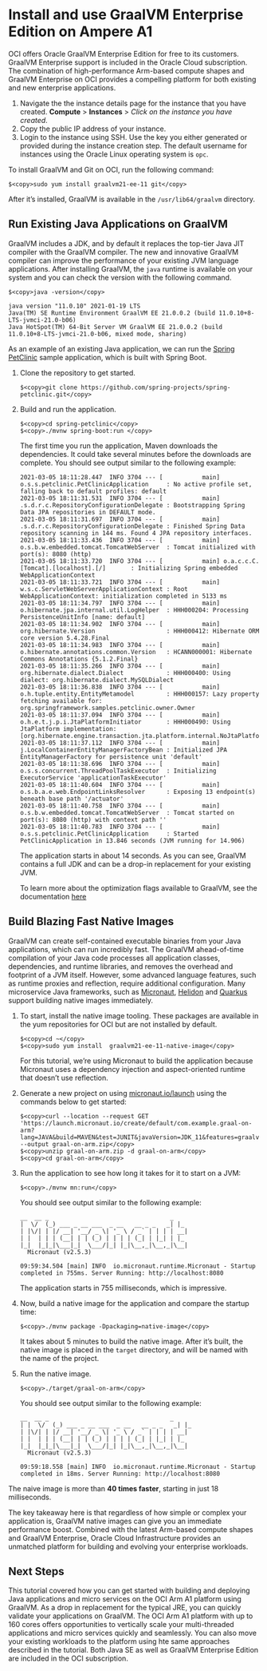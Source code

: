 # Install and use GraalVM Enterprise Edition on Ampere A1

OCI offers Oracle GraalVM Enterprise Edition for free to its customers. GraalVM Enterprise support is included in the Oracle Cloud subscription. The combination of high-performance Arm-based compute shapes and GraalVM Enterprise on OCI provides a compelling platform for both existing and new enterprise applications.

1. Navigate the the instance details page for the instance that you have created. **Compute** >   **Instances**  > *Click on the instance you have created*. 
1. Copy the public IP address of your instance. 
1. Login to the instance using SSH. Use the key you either generated or provided during the instance creation step. The default username for instances using the Oracle Linux operating system is `opc`.  

To install GraalVM and Git on OCI, run the following command:
 
```
$<copy>sudo yum install graalvm21-ee-11 git</copy>
```

After it’s installed, GraalVM is available in the `/usr/lib64/graalvm` directory.

## Run Existing Java Applications on GraalVM 

GraalVM includes a JDK, and by default it replaces the top-tier Java JIT compiler with the GraalVM compiler. The new and innovative GraalVM compiler can improve the performance of your existing JVM language applications. After installing GraalVM, the `java` runtime is available on your system and you can check the version with the following command. 

```
$<copy>java -version</copy>

java version "11.0.10" 2021-01-19 LTS
Java(TM) SE Runtime Environment GraalVM EE 21.0.0.2 (build 11.0.10+8-LTS-jvmci-21.0-b06)
Java HotSpot(TM) 64-Bit Server VM GraalVM EE 21.0.0.2 (build 11.0.10+8-LTS-jvmci-21.0-b06, mixed mode, sharing)
```

As an example of an existing Java application, we can run the [Spring PetClinic](https://projects.spring.io/spring-petclinic/) sample application, which is built with Spring Boot. 

1. Clone the repository to get started. 

    ```
    $<copy>git clone https://github.com/spring-projects/spring-petclinic.git</copy>
    ```

2. Build and run the application.

    ```
    $<copy>cd spring-petclinic</copy>
    $<copy>./mvnw spring-boot:run </copy>
    ```
   The first time you run the application, Maven downloads the dependencies. It could take several minutes before the downloads are complete.
   You should see output similar to the following example:

    ```
    2021-03-05 18:11:28.447  INFO 3704 --- [           main] o.s.s.petclinic.PetClinicApplication     : No active profile set, falling back to default profiles: default
    2021-03-05 18:11:31.531  INFO 3704 --- [           main] .s.d.r.c.RepositoryConfigurationDelegate : Bootstrapping Spring Data JPA repositories in DEFAULT mode.
    2021-03-05 18:11:31.697  INFO 3704 --- [           main] .s.d.r.c.RepositoryConfigurationDelegate : Finished Spring Data repository scanning in 144 ms. Found 4 JPA repository interfaces.
    2021-03-05 18:11:33.436  INFO 3704 --- [           main] o.s.b.w.embedded.tomcat.TomcatWebServer  : Tomcat initialized with port(s): 8080 (http)
    2021-03-05 18:11:33.720  INFO 3704 --- [           main] o.a.c.c.C.[Tomcat].[localhost].[/]       : Initializing Spring embedded WebApplicationContext
    2021-03-05 18:11:33.721  INFO 3704 --- [           main] w.s.c.ServletWebServerApplicationContext : Root WebApplicationContext: initialization completed in 5133 ms
    2021-03-05 18:11:34.797  INFO 3704 --- [           main] o.hibernate.jpa.internal.util.LogHelper  : HHH000204: Processing PersistenceUnitInfo [name: default]
    2021-03-05 18:11:34.902  INFO 3704 --- [           main] org.hibernate.Version                    : HHH000412: Hibernate ORM core version 5.4.28.Final
    2021-03-05 18:11:34.983  INFO 3704 --- [           main] o.hibernate.annotations.common.Version   : HCANN000001: Hibernate Commons Annotations {5.1.2.Final}
    2021-03-05 18:11:35.266  INFO 3704 --- [           main] org.hibernate.dialect.Dialect            : HHH000400: Using dialect: org.hibernate.dialect.MySQLDialect
    2021-03-05 18:11:36.838  INFO 3704 --- [           main] o.h.tuple.entity.EntityMetamodel         : HHH000157: Lazy property fetching available for: org.springframework.samples.petclinic.owner.Owner
    2021-03-05 18:11:37.094  INFO 3704 --- [           main] o.h.e.t.j.p.i.JtaPlatformInitiator       : HHH000490: Using JtaPlatform implementation: [org.hibernate.engine.transaction.jta.platform.internal.NoJtaPlatform]
    2021-03-05 18:11:37.112  INFO 3704 --- [           main] j.LocalContainerEntityManagerFactoryBean : Initialized JPA EntityManagerFactory for persistence unit 'default'
    2021-03-05 18:11:38.696  INFO 3704 --- [           main] o.s.s.concurrent.ThreadPoolTaskExecutor  : Initializing ExecutorService 'applicationTaskExecutor'
    2021-03-05 18:11:40.604  INFO 3704 --- [           main] o.s.b.a.e.web.EndpointLinksResolver      : Exposing 13 endpoint(s) beneath base path '/actuator'
    2021-03-05 18:11:40.758  INFO 3704 --- [           main] o.s.b.w.embedded.tomcat.TomcatWebServer  : Tomcat started on port(s): 8080 (http) with context path ''
    2021-03-05 18:11:40.783  INFO 3704 --- [           main] o.s.s.petclinic.PetClinicApplication     : Started PetClinicApplication in 13.846 seconds (JVM running for 14.906)
    ```
   The application starts in about 14 seconds. As you can see, GraalVM contains a full JDK and can be a drop-in replacement for your existing JVM.  

   To learn more about the optimization flags available to GraalVM, see the documentation [here](https://docs.oracle.com/en/graalvm/enterprise/20/docs/reference-manual/jvm/Options/) 

## Build Blazing Fast Native Images

GraalVM can create self-contained executable binaries from your Java applications, which can run incredibly fast. The GraalVM ahead-of-time compilation of your Java code processes all application classes, dependencies, and runtime libraries, and removes the overhead and footprint of a JVM itself. However, some advanced language features, such as runtime proxies and reflection, require additional configuration. Many microservice Java frameworks, such as  [Micronaut](https://micronaut.io), [Helidon](https://helidon.io) and [Quarkus](https://quarkus.io) support building native images immediately. 

1. To start, install the native image tooling. These packages are available in the yum repositories for OCI but are not installed by default.

    ```
    $<copy>cd ~</copy>
    $<copy>sudo yum install  graalvm21-ee-11-native-image</copy>
    ```

   For this tutorial, we’re using Micronaut to build the application because Micronaut uses a dependency injection and aspect-oriented runtime that doesn’t use reflection.

2. Generate a new project on using [micronaut.io/launch](https://micronaut.io/launch) using the commands below to get started:

    ```
    $<copy>curl --location --request GET 'https://launch.micronaut.io/create/default/com.example.graal-on-arm?lang=JAVA&build=MAVEN&test=JUNIT&javaVersion=JDK_11&features=graalvm' --output graal-on-arm.zip</copy>
    $<copy>unzip graal-on-arm.zip -d graal-on-arm</copy>
    $<copy>cd graal-on-arm</copy>
    ```

3. Run the application to see how long it takes for it to start on a JVM:

    ```
    $<copy>./mvnw mn:run</copy>
    ```

   You should see output similar to the following example:
	
	```
    __  __ _                                  _
    |  \/  (_) ___ _ __ ___  _ __   __ _ _   _| |_
    | |\/| | |/ __| '__/ _ \| '_ \ / _` | | | | __|
    | |  | | | (__| | | (_) | | | | (_| | |_| | |_
    |_|  |_|_|\___|_|  \___/|_| |_|\__,_|\__,_|\__|
      Micronaut (v2.5.3)

    09:59:34.504 [main] INFO  io.micronaut.runtime.Micronaut - Startup completed in 755ms. Server Running: http://localhost:8080
    ```

   The application starts in 755 milliseconds, which is impressive. 

4. Now, build a native image for the application and compare the startup time:

    ```
    $<copy>./mvnw package -Dpackaging=native-image</copy>
    ```
   It takes about 5 minutes to build the native image. After it’s built, the native image is placed in the  `target` directory, and will be named with the name of the project. 

5. Run the native image.

    ```
    $<copy>./target/graal-on-arm</copy>
    ```

   You should see output similar to the following example:

    ```
    __  __ _                                  _
    | |  \/  (_) ___ _ __ ___  _ __   __ _ _   _| |_
    | |\/| | |/ __| '__/ _ \| '_ \ / _` | | | | __|
    | |  | | | (__| | | (_) | | | | (_| | |_| | |_
    |_|  |_|_|\___|_|  \___/|_| |_|\__,_|\__,_|\__|
      Micronaut (v2.5.3)

    09:59:18.558 [main] INFO  io.micronaut.runtime.Micronaut - Startup completed in 18ms. Server Running: http://localhost:8080
    ```

  The naive image is more than **40 times faster**, starting in just 18 milliseconds. 

  The key takeaway here is that regardless of how simple or complex your application is, GraalVM native images can give you an immediate performance boost. Combined with the latest Arm-based compute shapes and GraalVM Enterprise, Oracle Cloud Infrastructure provides an unmatched platform for building and evolving your enterprise workloads.

## Next Steps

This tutorial covered how you can get started with building and deploying Java applications and micro services on the OCI Arm A1 platform using GraalVM. As a drop in replacement for the typical JRE, you can quickly validate your applications on GraalVM. The OCI Arm A1 platform with up to 160 cores offers opportunities to vertically scale your multi-threaded applications and micro services quickly and seamlessly. You can also move your existing workloads to the platform using hte same approaches described in the tutorial. Both Java SE as well as GraalVM Enterprise Edition are included in the OCI subscription.  
